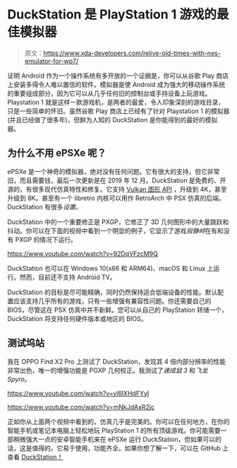 # DuckStation 是 PlayStation 1 游戏的最佳模拟器

> 原文：<https://www.xda-developers.com/relive-old-times-with-nes-emulator-for-wp7/>

证明 Android 作为一个操作系统有多开放的一个证据是，你可以从谷歌 Play 商店上安装多得令人难以置信的软件。模拟器是使 Android 成为强大的移动操作系统的重要组成部分，因为它可以从几乎任何旧的控制台或手持设备上玩游戏。Playstation 1 就是这样一款游戏机，是两者的最爱，令人印象深刻的游戏目录，只是一些简单的怀旧。虽然谷歌 Play 商店上已经有了针对 Playstation 1 的模拟器(并且已经做了很多年)，但鲜为人知的 DuckStation 是你能得到的最好的模拟器。

## 为什么不用 ePSXe 呢？

ePSXe 是一个神奇的模拟器，绝对没有任何问题。它有很大的支持，但它非常旧，而且需要钱，最后一次更新是在 2019 年 12 月。DuckStation 是免费的、开源的，有很多现代仿真特性和修复。它支持 [Vulkan 图形 API](https://www.xda-developers.com/dolphin-emulator-fixes-vulkan-api-android-pie-wii-remote-pointer-emulation/) ，升级到 4K，甚至升级到 8K。甚至有一个 libretro 内核可以用作 RetroArch 中 PSX 仿真的后端。DuckStation 有很多*设置。*

DuckStation 中的一个重要修正是 PXGP，它修正了 3D 几何图形中的大量跳跃和抖动。你可以在下面的视频中看到一个明显的例子，它显示了游戏*寂静岭*在有和没有 PXGP 的情况下运行。

https://www.youtube.com/watch?v=92DqVFzcM9Q

DuckStation 也可以在 Windows 10(x86 和 ARM64)、macOS 和 Linux 上运行。然而，目前还不支持 Android TV。

DuckStation 的目标是尽可能精确，同时仍然保持适合低端设备的性能。默认配置应该支持几乎所有的游戏，只有一些增强有兼容性问题。你还需要自己的 BIOS，尽管这在 PSX 仿真中并不新鲜。您可以从自己的 PlayStation 转储一个，DuckStation 将支持任何硬件版本或地区的 BIOS。

## 测试坞站

我在 OPPO Find X2 Pro 上测试了 DuckStation，发现其 4 倍内部分辨率的性能非常出色，唯一的增强功能是 PGXP 几何校正。我测试了*速成鼠 3* 和*飞龙 Spyro*。

https://www.youtube.com/watch?v=yl6lXHdFYyI

https://www.youtube.com/watch?v=mNkJdAxR2jc

正如你从上面两个视频中看到的，仿真几乎是完美的。你可以在任何地方，在你的智能手机或笔记本电脑上轻松地玩 PlayStation 1 的所有顶级游戏。你可能需要一部稍微强大一点的安卓智能手机来在 ePSXe 运行 DuckStation，但如果可以的话，这是值得的。它易于使用，功能齐全。如果你想了解一下，可以在 GitHub 上查看 [DuckStation！](https://github.com/stenzek/duckstation)